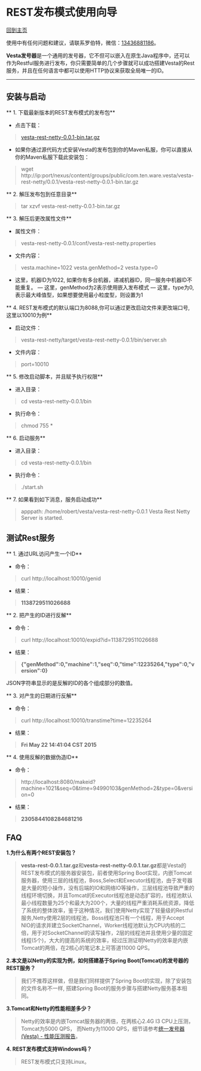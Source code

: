 # REST发布模式使用向导

[回到主页](Vesta.html)

使用中有任何问题和建议，请联系罗伯特，微信：[13436881186]()。

**Vesta发号器**是一个通用的发号器，它不但可以嵌入在原生Java程序中，还可以作为Restful服务进行发布，你只需要简单的几个步骤就可以成功搭建Vesta的Rest服务，并且在任何语言中都可以使用HTTP协议来获取全局唯一的ID。

-------------------

## 安装与启动

** 1. 下载最新版本的REST发布模式的发布包**

- 点击下载：

>[vesta-rest-netty-0.0.1-bin.tar.gz](../bin/vesta-rest-netty-0.0.1-bin.tar.gz)

- 如果你通过源代码方式安装Vesta的发布包到你的Maven私服，你可以直接从你的Maven私服下载此安装包：

>wget http://ip:port/nexus/content/groups/public/com.ten.ware.vesta/vesta-rest-netty/0.0.1/vesta-rest-netty-0.0.1-bin.tar.gz

** 2. 解压发布包到任意目录**

>tar xzvf vesta-rest-netty-0.0.1-bin.tar.gz

** 3. 解压后更改属性文件**

- 属性文件：

>vesta-rest-netty-0.0.1/conf/vesta-rest-netty.properties

- 文件内容：

>vesta.machine=1022
vesta.genMethod=2
vesta.type=0

- 这里，机器ID为1022, 如果你有多台机器，递减机器ID，同一服务中机器ID不能重复。
— 这里，genMethod为2表示使用嵌入发布模式
— 这里，type为0, 表示最大峰值型，如果想要使用最小粒度型，则设置为1

** 4. REST发布模式的默认端口为8088,你可以通过更改启动文件来更改端口号,这里以10010为例**

- 启动文件：

>vesta-rest-netty/target/vesta-rest-netty-0.0.1/bin/server.sh

- 文件内容：

>port=10010


** 5. 修改启动脚本，并且赋予执行权限**

- 进入目录：

>cd vesta-rest-netty-0.0.1/bin

- 执行命令：

>chmod 755 *

** 6. 启动服务**

- 进入目录：

>cd vesta-rest-netty-0.0.1/bin

- 执行命令：

>./start.sh

** 7. 如果看到如下消息，服务启动成功**

>apppath: /home/robert/vesta/vesta-rest-netty-0.0.1
Vesta Rest Netty Server is started.

## 测试Rest服务

** 1. 通过URL访问产生一个ID**

- 命令：

>curl http://localhost:10010/genid

- 结果：

>**1138729511026688**

** 2. 把产生的ID进行反解**

- 命令：

>curl http://localhost:10010/expid?id=1138729511026688

- 结果：

>**{"genMethod":0,"machine":1,"seq":0,"time":12235264,"type":0,"version":0}**


JSON字符串显示的是反解的ID的各个组成部分的数值。

** 3. 对产生的日期进行反解**

- 命令：

>curl http://localhost:10010/transtime?time=12235264

- 结果：

>**Fri May 22 14:41:04 CST 2015**

** 4. 使用反解的数据伪造ID**

- 命令：

>http://localhost:8080/makeid?machine=1021&seq=0&time=94990103&genMethod=2&type=0&version=0

- 结果：

>**2305844108284681216**

## FAQ

**1.为什么有两个REST安装包？**

>**vesta-rest-0.0.1.tar.gz**和**vesta-rest-netty-0.0.1.tar.gz**都是Vesta的REST发布模式的服务器安装包，前者使用Spring Boot实现，内嵌Tomcat服务器，使用三层的线程池，Boss,Select和Executor线程池，由于发号器是大量的短小操作，没有后端的IO和网络IO等操作，三层线程池导致严重的线程环境切换，并且Tomcat的Executor线程池是动态扩容的，线程池默认最小线程数量为25个和最大为200个，大量的线程严重消耗系统资源，降低了系统的整体效率，鉴于这种情况，我们使用Netty实现了轻量级的Restful服务,Netty使用2层的线程池，Boss线程池只有一个线程，用于Accept NIO的请求并建立SocketChannel，Worker线程池默认为CPU内核的二倍，用于对SocketChannel的读写操作，2层的线程池并且使用少量的固定线程(5个)，大大的提高的系统的效率，经过压测证明Netty的效率是内嵌Tomcat的两倍，在2核心的笔记本上可答道11000 QPS。

**2.本文是以Netty的实现为例，如何搭建基于Spring Boot(Tomcat)的发号器的REST服务？**

>我们不推荐这样做，但是我们同样提供了Spring Boot的实现，除了安装包的文件名称不一样, 搭建Spring Boot的服务步骤与搭建Netty服务基本相同。

**3.Tomcat和Netty的性能相差多少？**

>Netty的效率是内嵌Tomcat服务器的两倍，在两核心2.4G I3 CPU上压测，Tomcat为5000 QPS， 而Netty为11000 QPS，细节请参考<a href="统一发号器(Vesta) - 性能压测报告.html" target="_blank">统一发号器(Vesta) - 性能压测报告</a>。

**4. REST发布模式支持Windows吗？**

> REST发布模式只支持Linux。
